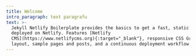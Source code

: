 ```yaml
---
title: Welcome
intro_paragraph: text paragrafu
text: >-
  Jekyll Netlify Boilerplate provides the basics to get a fast, static website
  deployed on Netlify. Features [Netlify
  CMS](https://www.netlifycms.org){:target="_blank"}, responsive CSS Grid
  layout, sample pages and posts, and a continuous deployment workflow.
---
```


